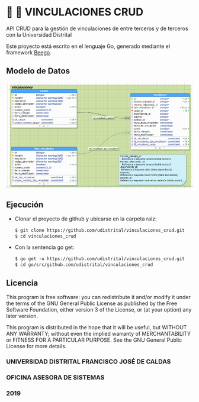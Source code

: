 # :file_folder: :bookmark_tabs: VINCULACIONES CRUD

API CRUD para la gestión de vinculaciones de entre terceros y de terceros con la Universidad Distrital

Este proyecto está escrito en el lenguaje Go, generado mediante el framework [Beego](https://beego.me/).

## Modelo de Datos
![entrada](https://github.com/udistrital/vinculaciones_crud/blob/test/sql/vinculaciones_imagen.png)

## Ejecución

- Clonar el proyecto de github y ubicarse en la carpeta raiz:
  ```
  $ git clone https://github.com/udistrital/vinculaciones_crud.git
  $ cd vinculaciones_crud
  ```
- Con la sentencia go get:
  ```
  $ go get -u https://github.com/udistrital/vinculaciones_crud.git
  $ cd go/src/github.com/udistrital/vinculaciones_crud
  ```
  
## Licencia
This program is free software: you can redistribute it and/or modify it under the terms of the GNU General Public License as published by the Free Software Foundation, either version 3 of the License, or (at your option) any later version.

This program is distributed in the hope that it will be useful, but WITHOUT ANY WARRANTY; without even the implied warranty of MERCHANTABILITY or FITNESS FOR A PARTICULAR PURPOSE. See the GNU General Public License for more details.


### UNIVERSIDAD DISTRITAL FRANCISCO JOSÉ DE CALDAS
### OFICINA ASESORA DE SISTEMAS
### 2019


